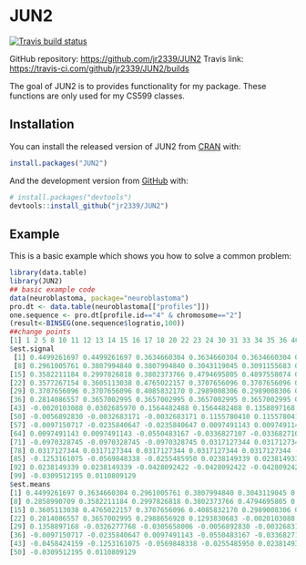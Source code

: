 
<!-- README.md is generated from README.Rmd. Please edit that file -->

# JUN2

<!-- badges: start -->

[![Travis build status](https://travis-ci.com/jr2339/JUN2.svg?branch=master)](https://travis-ci.com/jr2339/JUN2)
<!-- badges: end -->
GitHub repository:
https://github.com/jr2339/JUN2
Travis link:
https://travis-ci.com/github/jr2339/JUN2/builds

The goal of JUN2 is to provides functionality for my package. These functions are only used for my CS599 classes.

## Installation

You can install the released version of JUN2 from
[CRAN](https://CRAN.R-project.org) with:

``` r
install.packages("JUN2")
```

And the development version from [GitHub](https://github.com/) with:

``` r
# install.packages("devtools")
devtools::install_github("jr2339/JUN2")
```

## Example

This is a basic example which shows you how to solve a common problem:

``` r
library(data.table)
library(JUN2)
## basic example code
data(neuroblastoma, package="neuroblastoma")
pro.dt <- data.table(neuroblastoma[["profiles"]])
one.sequence <- pro.dt[profile.id=="4" & chromosome=="2"]
(result<-BINSEG(one.sequence$logratio,100))
##change points
[1] 1 2 5 8 10 11 12 13 14 15 16 17 18 20 22 23 24 30 31 33 34 35 36 40 41 42 43 44 46 47 48 49 50 52 54 55 57 59 65 66 69 73 82 84 85 86 87 93 96 98 99 100
$est.signal
 [1] 0.4499261697 0.4499261697 0.3634660304 0.3634660304 0.3634660304 0.2961005761 0.2961005761
 [8] 0.2961005761 0.3807994840 0.3807994840 0.3043119045 0.3091155683 0.2758618508 0.2858990709
[15] 0.3582211184 0.2997826818 0.3802373766 0.4794695805 0.4897558074 0.4897558074 0.3577267154
[22] 0.3577267154 0.3605113038 0.4765022157 0.3707656096 0.3707656096 0.3707656096 0.3707656096
[29] 0.3707656096 0.3707656096 0.4085832170 0.2989008306 0.2989008306 0.3431072685 0.2761201605
[36] 0.2814086557 0.3657002995 0.3657002995 0.3657002995 0.3657002995 0.2988656928 0.1293830683
[43] -0.0020103088 0.0302685970 0.1564482488 0.1564482488 0.1358897168 -0.0326277768 -0.0305658006
[50] -0.0056892830 -0.0032683171 -0.0032683171 0.1155780410 0.1155780410 0.0153446020 -0.0097150717
[57] -0.0097150717 -0.0235840647 -0.0235840647 0.0097491143 0.0097491143 0.0097491143 0.0097491143
[64] 0.0097491143 0.0097491143 -0.0550483167 -0.0336827107 -0.0336827107 - 0.0336827107 -0.0970328745
[71] -0.0970328745 -0.0970328745 -0.0970328745 0.0317127344 0.0317127344  0.0317127344 0.0317127344
[78] 0.0317127344 0.0317127344 0.0317127344 0.0317127344 0.0317127344 - 0.0458424159 -0.0458424159
[85] -0.1253161075 -0.0569848338 -0.0255485950 0.0238149339 0.0238149339 0.0238149339 0.0238149339
[92] 0.0238149339 0.0238149339 -0.0428092422 -0.0428092422 -0.0428092422 -0.0004623655 -0.0004623655
[99] -0.0309512195 0.0110809129
$est.means
[1] 0.4499261697 0.3634660304 0.2961005761 0.3807994840 0.3043119045 0.3091155683 0.2758618508
[8] 0.2858990709 0.3582211184 0.2997826818 0.3802373766 0.4794695805 0.4897558074 0.3577267154
[15] 0.3605113038 0.4765022157 0.3707656096 0.4085832170 0.2989008306 0.3431072685 0.2761201605
[22] 0.2814086557 0.3657002995 0.2988656928 0.1293830683 -0.0020103088 0.0302685970 0.1564482488
[29] 0.1358897168 -0.0326277768 -0.0305658006 -0.0056892830 -0.0032683171 0.1155780410 0.0153446020
[36] -0.0097150717 -0.0235840647 0.0097491143 -0.0550483167 -0.0336827107 -0.0970328745 0.0317127344
[43] -0.0458424159 -0.1253161075 -0.0569848338 -0.0255485950 0.0238149339 -0.0428092422 -0.0004623655
[50] -0.0309512195 0.0110809129
```


